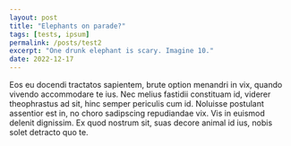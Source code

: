 ```yaml
---
layout: post
title: "Elephants on parade?"
tags: [tests, ipsum]
permalink: /posts/test2
excerpt: "One drunk elephant is scary. Imagine 10."
date: 2022-12-17
---
```


Eos eu docendi tractatos sapientem, brute option menandri in vix, quando vivendo accommodare te ius. Nec melius fastidii constituam id, viderer theophrastus ad sit, hinc semper periculis cum id. Noluisse postulant assentior est in, no choro sadipscing repudiandae vix. Vis in euismod delenit dignissim. Ex quod nostrum sit, suas decore animal id ius, nobis solet detracto quo te.
